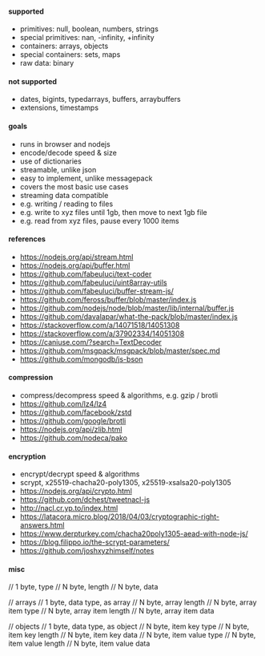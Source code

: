 
#### supported

- primitives: null, boolean, numbers, strings
- special primitives: nan, -infinity, +infinity
- containers: arrays, objects
- special containers: sets, maps
- raw data: binary

#### not supported

- dates, bigints, typedarrays, buffers, arraybuffers
- extensions, timestamps

#### goals

- runs in browser and nodejs
- encode/decode speed & size
- use of dictionaries
- streamable, unlike json
- easy to implement, unlike messagepack
- covers the most basic use cases
- streaming data compatible
 - e.g. writing / reading to files
 - e.g. write to xyz files until 1gb, then move to next 1gb file
 - e.g. read from xyz files, pause every 1000 items

#### references

- https://nodejs.org/api/stream.html
- https://nodejs.org/api/buffer.html
- https://github.com/fabeuluci/text-coder
- https://github.com/fabeuluci/uint8array-utils
- https://github.com/fabeuluci/buffer-stream-js/
- https://github.com/feross/buffer/blob/master/index.js
- https://github.com/nodejs/node/blob/master/lib/internal/buffer.js
- https://github.com/davalapar/what-the-pack/blob/master/index.js
- https://stackoverflow.com/a/14071518/14051308
- https://stackoverflow.com/a/37902334/14051308
- https://caniuse.com/?search=TextDecoder
- https://github.com/msgpack/msgpack/blob/master/spec.md
- https://github.com/mongodb/js-bson

#### compression

- compress/decompress speed & algorithms, e.g. gzip / brotli
- https://github.com/lz4/lz4
- https://github.com/facebook/zstd
- https://github.com/google/brotli
- https://nodejs.org/api/zlib.html
- https://github.com/nodeca/pako

#### encryption

- encrypt/decrypt speed & algorithms
- scrypt, x25519-chacha20-poly1305, x25519-xsalsa20-poly1305
- https://nodejs.org/api/crypto.html
- https://github.com/dchest/tweetnacl-js
- http://nacl.cr.yp.to/index.html
- https://latacora.micro.blog/2018/04/03/cryptographic-right-answers.html
- https://www.derpturkey.com/chacha20poly1305-aead-with-node-js/
- https://blog.filippo.io/the-scrypt-parameters/
- https://github.com/joshxyzhimself/notes

#### misc

// 1 byte, type
// N byte, length
// N byte, data

// arrays
// 1 byte, data type, as array
// N byte, array length
// N byte, array item type
// N byte, array item length
// N byte, array item data

// objects
// 1 byte, data type, as object
// N byte, item key type
// N byte, item key length
// N byte, item key data
// N byte, item value type
// N byte, item value length
// N byte, item value data